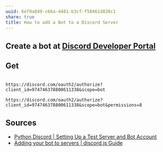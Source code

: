 ```yaml
---
uuid: 6ef0a049-c66a-4481-b3cf-f58461d836c1
share: true
title: How to add a Bot to a Discord Server
---
```

## Create a bot at [Discord Developer Portal](https://discord.com/developers/applications/)

## Get 

``` urls

https://discord.com/oauth2/authorize?client_id=974746378800611338&scope=bot

https://discord.com/oauth2/authorize?client_id=974746378800611338&scope=bot&permissions=8

```

## Sources

* [Python Discord | Setting Up a Test Server and Bot Account](https://www.pythondiscord.com/pages/guides/pydis-guides/contributing/setting-test-server-and-bot-account/)
* [Adding your bot to servers | discord.js Guide](https://discordjs.guide/preparations/adding-your-bot-to-servers.html#adding-your-bot-to-servers)